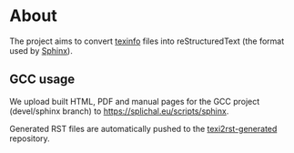 # About

The project aims to convert [texinfo](https://www.gnu.org/software/texinfo/) files
into reStructuredText (the format used by [Sphinx](https://www.sphinx-doc.org/)).

## GCC usage

We upload built HTML, PDF and manual pages for the GCC project (devel/sphinx branch)
to https://splichal.eu/scripts/sphinx.

Generated RST files are automatically pushed to the [texi2rst-generated](https://github.com/marxin/texi2rst-generated) repository.
